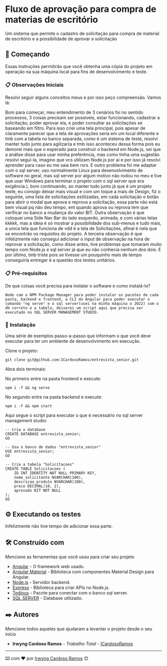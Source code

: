 # Fluxo de aprovação para compra de materias de escritório

Um sistema que permite o cadastro de solicitação para compra de material de escritório e a possibilidade de aprovar a solicitação

## 🚀 Começando

Essas instruções permitirão que você obtenha uma cópia do projeto em operação na sua máquina local para fins de desenvolvimento e teste.

### 📋 Observações Iniciais

Resolvi seguir alguns conceitos meus e por isso peço compreensão. Vamos lá:

Bom para começar, meu entendimento de 3 cenários foi no sentido processos, 3 coisas precisam ser possíveis, estar funcionando, cadastrar a solicitação, poder aprovar ela, e poder consultar as solicitações se baseando em filtro. Para isso criei uma tela principal, pois apesar de claramente parecer que a tela de aprovações seria em um local diferente e tmb com a tabela no banco separada, como é um sistema de teste, resolvi manter tudo junto para agilizar(a e tmb isso aconteceu dessa forma pois eu demorei mais que o esperado para construir o backend em Node.js, sei que a análise disse para usar minha preferência, mas como tinha uma sugestão resolvi seguí-la, imagino que vcs utilizam Node.js por aí e por isso já resolvi aprender para caso eu me saia bem rsrs. E outro problema foi me adaptar com o sql server, uso normalmente Linux para desenvolvimento de software no geral, mas sql server por algum motivo não rodou no meu e tive que usar Windows para terminar o projeto com o sql server que era exigência.), bom continuando, ao manter tudo junto já que é um projeto teste, eu consigo deixar mais visual e com um toque a mais de Design, fiz o seguinte, uma lista de solicitações estilizadas, em cada solicitação o botão para abrir o modal que aprova e reprova a solicitação, essa parte não está bem visual pq não deu tempo, ent quando aprova ou reprova tem que verificar no banco a mudança do valor BIT.
Outra observação é que coloquei uma Side Nav Bar do lado esquerdo, animada, e com várias telas kkkkk, mas a ideia é só mostrar a possibilidade dos sub-menus e tudo mais, a unica tela que funciona de vdd é a tela de Solicitações, afinal é nela que se encontrão os requisitos do projeto.
A terceira observação é que infelizmente não consegui adicionar o input de observação na hora de reprovar a solicitação, como disse antes, tive problemas que tomaram muito tempo com Node.js e sql server já que eu não conhecia nenhum dos dois.
E por último, tmb triste pois se tivesse um pouquinho mais de tempo conseguiria entregar é a questão dos testes unitários.

### 📋 Pré-requisitos

De que coisas você precisa para instalar o software e como instalá-lo?

```
Node com o NPM Package Manager para poder instalar os pacotes de cada pasta, backend e frontend, a CLI do Angular para poder executar o comando "ng serve" e o sql server(usei na minha máquina o 2022) com o db correto e a tabela, deixarei um script aqui que precisa ser executado no SQL SERVER MANAGEMENT STUDIO.
```

### 🔧 Instalação

Uma série de exemplos passo-a-passo que informam o que você deve executar para ter um ambiente de desenvolvimento em execução.

Clone o projeto:

```
git clone git@github.com:ICardosoRamos/entrevista_senior.git
```

Abra dois terminais:

No primeiro entre na pasta frontend e execute:

```
npm i -f && ng serve
```

No segundo entre na pasta backend e execute:

```
npm i -f && npm start
```

Aqui segue o script para executar o que é necessário no sql server management studio:

```
-- Cria o database
CREATE DATABASE entrevista_senior;
GO

-- Usa o banco de dados "entrevista_senior"
USE entrevista_senior;
GO

-- Cria a tabela "Solicitacoes"
CREATE TABLE Solicitacoes (
    ID INT IDENTITY NOT NULL PRIMARY KEY,
    nome_solicitante NVARCHAR(100),
    descricao_produto NVARCHAR(100),
	preco DECIMAL(10, 2),
    aprovado BIT NOT NULL
);
GO
```

## ⚙️ Executando os testes

Infelizmente não tive tempo de adicionar essa parte.

## 🛠️ Construído com

Mencione as ferramentas que você usou para criar seu projeto

* [Angular](https://angular.dev/overview) - O framework web usado.
* [Angular Material](https://material.angular.io/components/categories) - Biblioteca com componentes Material Design para Angular.
* [Node.js](https://nodejs.org/docs/latest/api/) - Servidor backend.
* [Express](https://expressjs.com/pt-br/starter/installing.html) - Biblioteca para criar APIs no Node.js.
* [Tedious](https://tediousjs.github.io/tedious/) - Pacote para conectar com o banco sql server.
* [SQL SERVER](https://learn.microsoft.com/pt-br/sql/connect/node-js/step-3-proof-of-concept-connecting-to-sql-using-node-js?view=sql-server-ver16) - Database utilizado.

## ✒️ Autores

Mencione todos aqueles que ajudaram a levantar o projeto desde o seu início

* **Irwyng Cardoso Ramos** - *Trabalho Total* - [ICardosoRamos](https://github.com/ICardosoRamos)

---
⌨️ com ❤️ por [Irwyng Cardoso Ramos](https://github.com/ICardosoRamos) 😊
